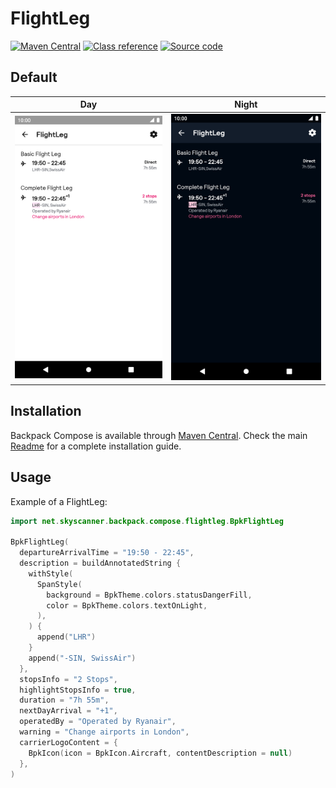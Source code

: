 # FlightLeg

[![Maven Central](https://img.shields.io/maven-central/v/net.skyscanner.backpack/backpack-compose)](https://search.maven.org/artifact/net.skyscanner.backpack/backpack-compose)
[![Class reference](https://img.shields.io/badge/Class%20reference-Android-blue)](https://backpack.github.io/android/backpack-compose/net.skyscanner.backpack.compose.flightleg)
[![Source code](https://img.shields.io/badge/Source%20code-GitHub-lightgrey)](https://github.com/Skyscanner/backpack-android/tree/main/backpack-compose/src/main/kotlin/net/skyscanner/backpack/compose/flightleg)

## Default

| Day | Night |
| --- | --- |
| <img src="https://raw.githubusercontent.com/Skyscanner/backpack-android/main/docs/compose/FlightLeg/screenshots/default.png" alt="FlightLeg component" width="375" /> | <img src="https://raw.githubusercontent.com/Skyscanner/backpack-android/main/docs/compose/FlightLeg/screenshots/default_dm.png" alt="FlightLeg component - dark mode" width="375" /> |

## Installation

Backpack Compose is available
through [Maven Central](https://search.maven.org/artifact/net.skyscanner.backpack/backpack-compose). Check the
main [Readme](https://github.com/skyscanner/backpack-android#installation) for a complete installation guide.

## Usage

Example of a FlightLeg:

```Kotlin
import net.skyscanner.backpack.compose.flightleg.BpkFlightLeg

BpkFlightLeg(
  departureArrivalTime = "19:50 - 22:45",
  description = buildAnnotatedString {
    withStyle(
      SpanStyle(
        background = BpkTheme.colors.statusDangerFill,
        color = BpkTheme.colors.textOnLight,
      ),
    ) {
      append("LHR")
    }
    append("-SIN, SwissAir")
  },
  stopsInfo = "2 Stops",
  highlightStopsInfo = true,
  duration = "7h 55m",
  nextDayArrival = "+1",
  operatedBy = "Operated by Ryanair",
  warning = "Change airports in London",
  carrierLogoContent = {
    BpkIcon(icon = BpkIcon.Aircraft, contentDescription = null)
  },
)
```
